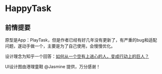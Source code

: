 # HappyTask

## 前情提要
原型是App：PlayTask，但是作者已经有好几年没有更新了，有严重的bug和适配问题，遂动手做一个，主要是为了自己使用，会慢慢优化。

设计理念为知乎一个回答：[如何从一个空有上进心的人，变成行动上的巨人？](https://www.zhihu.com/question/33453309/answer/59504539?hb_wx_block=1)

UI设计图由港理童鞋 @Jasmine 提供，万分感谢！

